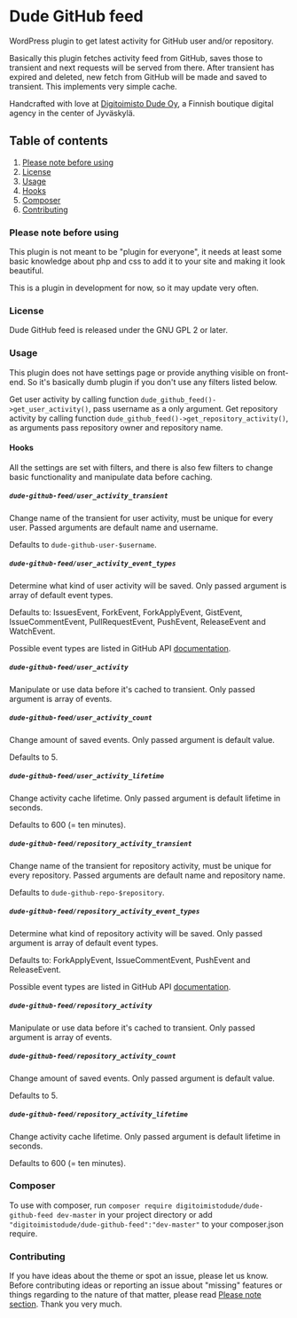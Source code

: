 # Dude GitHub feed
WordPress plugin to get latest activity for GitHub user and/or repository.

Basically this plugin fetches activity feed from GitHub, saves those to transient and next requests will be served from there. After transient has expired and deleted, new fetch from GitHub will be made and saved to transient. This implements very simple cache.

Handcrafted with love at [Digitoimisto Dude Oy](http://dude.fi), a Finnish boutique digital agency in the center of Jyväskylä.

## Table of contents
1. [Please note before using](#please-note-before-using)
2. [License](#license)
3. [Usage](#usage)
  1. [Hooks](#hooks)
4. [Composer](#composer)
5. [Contributing](#contributing)

### Please note before using
This plugin is not meant to be "plugin for everyone", it needs at least some basic knowledge about php and css to add it to your site and making it look beautiful.

This is a plugin in development for now, so it may update very often.

### License
Dude GitHub feed is released under the GNU GPL 2 or later.

### Usage
This plugin does not have settings page or provide anything visible on front-end. So it's basically dumb plugin if you don't use any filters listed below.

Get user activity by calling function `dude_github_feed()->get_user_activity()`, pass username as a only argument.
Get repository activity by calling function `dude_github_feed()->get_repository_activity()`, as arguments pass repository owner and repository name.

#### Hooks
All the settings are set with filters, and there is also few filters to change basic functionality and manipulate data before caching.

##### `dude-github-feed/user_activity_transient`
Change name of the transient for user activity, must be unique for every user. Passed arguments are default name and username.

Defaults to `dude-github-user-$username`.

##### `dude-github-feed/user_activity_event_types`
Determine what kind of user activity will be saved. Only passed argument is array of default event types.

Defaults to: IssuesEvent, ForkEvent, ForkApplyEvent, GistEvent, IssueCommentEvent, PullRequestEvent, PushEvent, ReleaseEvent and WatchEvent.

Possible event types are listed in GitHub API [documentation](https://developer.github.com/v3/activity/events/types/).

##### `dude-github-feed/user_activity`
Manipulate or use data before it's cached to transient. Only passed argument is array of events.

##### `dude-github-feed/user_activity_count`
Change amount of saved events. Only passed argument is default value.

Defaults to 5.

##### `dude-github-feed/user_activity_lifetime`
Change activity cache lifetime. Only passed argument is default lifetime in seconds.

Defaults to 600 (= ten minutes).

##### `dude-github-feed/repository_activity_transient`
Change name of the transient for repository activity, must be unique for every repository. Passed arguments are default name and repository name.

Defaults to `dude-github-repo-$repository`.

##### `dude-github-feed/repository_activity_event_types`
Determine what kind of repository activity will be saved. Only passed argument is array of default event types.

Defaults to: ForkApplyEvent, IssueCommentEvent, PushEvent and ReleaseEvent.

Possible event types are listed in GitHub API [documentation](https://developer.github.com/v3/activity/events/types/).

##### `dude-github-feed/repository_activity`
Manipulate or use data before it's cached to transient. Only passed argument is array of events.

##### `dude-github-feed/repository_activity_count`
Change amount of saved events. Only passed argument is default value.

Defaults to 5.

##### `dude-github-feed/repository_activity_lifetime`
Change activity cache lifetime. Only passed argument is default lifetime in seconds.

Defaults to 600 (= ten minutes).

### Composer

To use with composer, run `composer require digitoimistodude/dude-github-feed dev-master` in your project directory or add `"digitoimistodude/dude-github-feed":"dev-master"` to your composer.json require.

### Contributing
If you have ideas about the theme or spot an issue, please let us know. Before contributing ideas or reporting an issue about "missing" features or things regarding to the nature of that matter, please read [Please note section](#please-note-before-using). Thank you very much.
